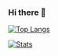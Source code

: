 ### Hi there 👋

<!--
**s4cha/s4cha** is a ✨ _special_ ✨ repository because its `README.md` (this file) appears on your GitHub profile.

Here are some ideas to get you started:

- 🔭 I’m currently working on ...
- 🌱 I’m currently learning ...
- 👯 I’m looking to collaborate on ...
- 🤔 I’m looking for help with ...
- 💬 Ask me about ...
- 📫 How to reach me: ...
- 😄 Pronouns: ...
- ⚡ Fun fact: ...
-->

[![Top Langs](https://github-readme-stats.vercel.app/api/top-langs/?username=s4cha&layout=compact&theme=graywhite)](https://github.com/s4cha)

[![Stats](https://github-readme-stats-one-bice.vercel.app/api?username=s4cha&show_icons=true&include_all_commits=true&count_private=true&role=ORGANIZATION_MEMBER,COLLABORATOR&theme=graywhite)](https://github.com/s4cha)



